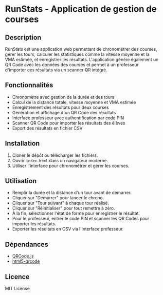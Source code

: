 # RunStats - Application de gestion de courses

## Description

RunStats est une application web permettant de chronométrer des courses, gérer les tours, calculer les statistiques comme la vitesse moyenne et la VMA estimée, et enregistrer les résultats. L'application génère également un QR Code avec les données des courses et permet à un professeur d'importer ces résultats via un scanner QR intégré.

## Fonctionnalités

- Chronomètre avec gestion de la durée et des tours
- Calcul de la distance totale, vitesse moyenne et VMA estimée
- Enregistrement des résultats pour deux courses
- Génération et affichage d'un QR Code des résultats
- Interface professeur avec authentification par code PIN
- Scanner QR Code pour importer les résultats des élèves
- Export des résultats en fichier CSV

## Installation

1. Cloner le dépôt ou télécharger les fichiers.
2. Ouvrir `index.html` dans un navigateur moderne.
3. Utiliser l'interface pour chronométrer et gérer les courses.

## Utilisation

- Remplir la durée et la distance d'un tour avant de démarrer.
- Cliquer sur "Démarrer" pour lancer le chrono.
- Cliquer sur "Tour suivant" à chaque tour réalisé.
- Cliquer sur "Réinitialiser" pour tout remettre à zéro.
- À la fin, sélectionner l'état de forme pour enregistrer le résultat.
- Pour le professeur, entrer le code PIN et scanner les QR Codes pour importer les résultats.
- Exporter les résultats en CSV via l'interface professeur.

## Dépendances

- [QRCode.js](https://github.com/davidshimjs/qrcodejs)
- [html5-qrcode](https://github.com/mebjas/html5-qrcode)

## Licence

MIT License
